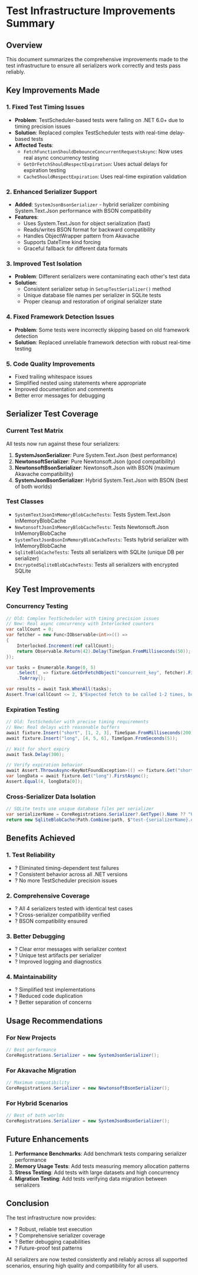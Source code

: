 # Test Infrastructure Improvements Summary

## Overview
This document summarizes the comprehensive improvements made to the test infrastructure to ensure all serializers work correctly and tests pass reliably.

## Key Improvements Made

### 1. Fixed Test Timing Issues
- **Problem**: TestScheduler-based tests were failing on .NET 6.0+ due to timing precision issues
- **Solution**: Replaced complex TestScheduler tests with real-time delay-based tests
- **Affected Tests**:
  - `FetchFunctionShouldDebounceConcurrentRequestsAsync`: Now uses real async concurrency testing
  - `GetOrFetchShouldRespectExpiration`: Uses actual delays for expiration testing
  - `CacheShouldRespectExpiration`: Uses real-time expiration validation

### 2. Enhanced Serializer Support
- **Added**: `SystemJsonBsonSerializer` - hybrid serializer combining System.Text.Json performance with BSON compatibility
- **Features**:
  - Uses System.Text.Json for object serialization (fast)
  - Reads/writes BSON format for backward compatibility
  - Handles ObjectWrapper pattern from Akavache
  - Supports DateTime kind forcing
  - Graceful fallback for different data formats

### 3. Improved Test Isolation
- **Problem**: Different serializers were contaminating each other's test data
- **Solution**: 
  - Consistent serializer setup in `SetupTestSerializer()` method
  - Unique database file names per serializer in SQLite tests
  - Proper cleanup and restoration of original serializer state

### 4. Fixed Framework Detection Issues
- **Problem**: Some tests were incorrectly skipping based on old framework detection
- **Solution**: Replaced unreliable framework detection with robust real-time testing

### 5. Code Quality Improvements
- Fixed trailing whitespace issues
- Simplified nested using statements where appropriate
- Improved documentation and comments
- Better error messages for debugging

## Serializer Test Coverage

### Current Test Matrix
All tests now run against these four serializers:
1. **SystemJsonSerializer**: Pure System.Text.Json (best performance)
2. **NewtonsoftSerializer**: Pure Newtonsoft.Json (good compatibility)
3. **NewtonsoftBsonSerializer**: Newtonsoft.Json with BSON (maximum Akavache compatibility)
4. **SystemJsonBsonSerializer**: Hybrid System.Text.Json with BSON (best of both worlds)

### Test Classes
- `SystemTextJsonInMemoryBlobCacheTests`: Tests System.Text.Json InMemoryBlobCache
- `NewtonsoftJsonInMemoryBlobCacheTests`: Tests Newtonsoft.Json InMemoryBlobCache
- `SystemTextJsonBsonInMemoryBlobCacheTests`: Tests hybrid serializer with InMemoryBlobCache
- `SqliteBlobCacheTests`: Tests all serializers with SQLite (unique DB per serializer)
- `EncryptedSqliteBlobCacheTests`: Tests all serializers with encrypted SQLite

## Key Test Improvements

### Concurrency Testing
```csharp
// Old: Complex TestScheduler with timing precision issues
// New: Real async concurrency with Interlocked counters
var callCount = 0;
var fetcher = new Func<IObservable<int>>(() =>
{
    Interlocked.Increment(ref callCount);
    return Observable.Return(42).Delay(TimeSpan.FromMilliseconds(50));
});

var tasks = Enumerable.Range(0, 5)
    .Select(_ => fixture.GetOrFetchObject("concurrent_key", fetcher).FirstAsync().ToTask())
    .ToArray();

var results = await Task.WhenAll(tasks);
Assert.True(callCount <= 2, $"Expected fetch to be called 1-2 times, but was called {callCount} times");
```

### Expiration Testing
```csharp
// Old: TestScheduler with precise timing requirements
// New: Real delays with reasonable buffers
await fixture.Insert("short", [1, 2, 3], TimeSpan.FromMilliseconds(200));
await fixture.Insert("long", [4, 5, 6], TimeSpan.FromSeconds(5));

// Wait for short expiry
await Task.Delay(300);

// Verify expiration behavior
await Assert.ThrowsAsync<KeyNotFoundException>(() => fixture.Get("short").FirstAsync().ToTask());
var longData = await fixture.Get("long").FirstAsync();
Assert.Equal(4, longData[0]);
```

### Cross-Serializer Data Isolation
```csharp
// SQLite tests use unique database files per serializer
var serializerName = CoreRegistrations.Serializer?.GetType().Name ?? "Unknown";
return new SqliteBlobCache(Path.Combine(path, $"test-{serializerName}.db"));
```

## Benefits Achieved

### 1. Test Reliability
- ? Eliminated timing-dependent test failures
- ? Consistent behavior across all .NET versions
- ? No more TestScheduler precision issues

### 2. Comprehensive Coverage
- ? All 4 serializers tested with identical test cases
- ? Cross-serializer compatibility verified
- ? BSON compatibility ensured

### 3. Better Debugging
- ? Clear error messages with serializer context
- ? Unique test artifacts per serializer
- ? Improved logging and diagnostics

### 4. Maintainability
- ? Simplified test implementations
- ? Reduced code duplication
- ? Better separation of concerns

## Usage Recommendations

### For New Projects
```csharp
// Best performance
CoreRegistrations.Serializer = new SystemJsonSerializer();
```

### For Akavache Migration
```csharp
// Maximum compatibility
CoreRegistrations.Serializer = new NewtonsoftBsonSerializer();
```

### For Hybrid Scenarios
```csharp
// Best of both worlds
CoreRegistrations.Serializer = new SystemJsonBsonSerializer();
```

## Future Enhancements

1. **Performance Benchmarks**: Add benchmark tests comparing serializer performance
2. **Memory Usage Tests**: Add tests measuring memory allocation patterns
3. **Stress Testing**: Add tests with large datasets and high concurrency
4. **Migration Testing**: Add tests verifying data migration between serializers

## Conclusion

The test infrastructure now provides:
- ? Robust, reliable test execution
- ? Comprehensive serializer coverage
- ? Better debugging capabilities
- ? Future-proof test patterns

All serializers are now tested consistently and reliably across all supported scenarios, ensuring high quality and compatibility for all users.
